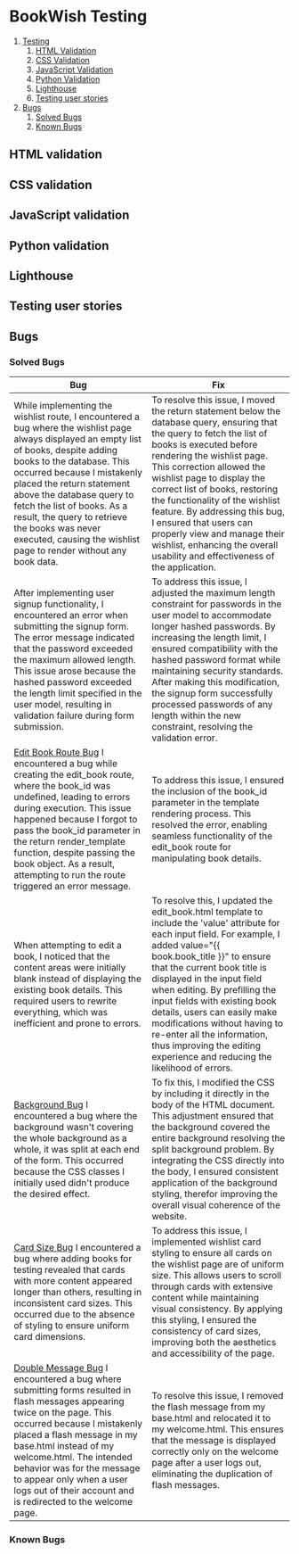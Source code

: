 # BookWish Testing

1. [Testing](#testing)
    1. [HTML Validation](#html-validation) 
    2. [CSS Validation](#css-validation) 
    3. [JavaScript Validation](#javascript-validation) 
    4. [Python Validation](#python-validation)  
    5. [Lighthouse](#lighthouse) 
    6. [Testing user stories](#testing-user-stories) 
2. [Bugs](#bugs) 
    1. [Solved Bugs](#solved-bugs)
    2. [Known Bugs](#known-bugs)

## HTML validation
## CSS validation
## JavaScript validation
## Python validation
## Lighthouse
## Testing user stories
## Bugs
### Solved Bugs
 **Bug** | **Fix** |
| ----------- | ----------- |
| While implementing the wishlist route, I encountered a bug where the wishlist page always displayed an empty list of books, despite adding books to the database. This occurred because I mistakenly placed the return statement above the database query to fetch the list of books. As a result, the query to retrieve the books was never executed, causing the wishlist page to render without any book data.| To resolve this issue, I moved the return statement below the database query, ensuring that the query to fetch the list of books is executed before rendering the wishlist page. This correction allowed the wishlist page to display the correct list of books, restoring the functionality of the wishlist feature. By addressing this bug, I ensured that users can properly view and manage their wishlist, enhancing the overall usability and effectiveness of the application.|
| After implementing user signup functionality, I encountered an error when submitting the signup form. The error message indicated that the password exceeded the maximum allowed length. This issue arose because the hashed password exceeded the length limit specified in the user model, resulting in validation failure during form submission.| To address this issue, I adjusted the maximum length constraint for passwords in the user model to accommodate longer hashed passwords. By increasing the length limit, I ensured compatibility with the hashed password format while maintaining security standards. After making this modification, the signup form successfully processed passwords of any length within the new constraint, resolving the validation error.|
| [Edit Book Route Bug](documentation/testing/bugs/edit_book.png) I encountered a bug while creating the edit_book route, where the book_id was undefined, leading to errors during execution. This issue happened because I forgot to pass the book_id parameter in the return render_template function, despite passing the book object. As a result, attempting to run the route triggered an error message. | To address this issue, I ensured the inclusion of the book_id parameter in the template rendering process. This resolved the error, enabling seamless functionality of the edit_book route for manipulating book details. |
| When attempting to edit a book, I noticed that the content areas were initially blank instead of displaying the existing book details. This required users to rewrite everything, which was inefficient and prone to errors.| To resolve this, I updated the edit_book.html template to include the 'value' attribute for each input field. For example, I added value="{{ book.book_title }}" to ensure that the current book title is displayed in the input field when editing. By prefilling the input fields with existing book details, users can easily make modifications without having to re-enter all the information, thus improving the editing experience and reducing the likelihood of errors.|
| [Background Bug](documentation/testing/bugs/bgbug.png) I encountered a bug where the background wasn't covering the whole background as a whole, it was split at each end of the form. This occurred because the CSS classes I initially used didn't produce the desired effect.| To fix this, I modified the CSS by including it directly in the body of the HTML document. This adjustment ensured that the background covered the entire background resolving the split background problem. By integrating the CSS directly into the body, I ensured consistent application of the background styling, therefor improving the overall visual coherence of the website.|
| [Card Size Bug](documentation/testing/bugs/cardsize.png) I encountered a bug where adding books for testing revealed that cards with more content appeared longer than others, resulting in inconsistent card sizes. This occurred due to the absence of styling to ensure uniform card dimensions. | To address this issue, I implemented wishlist card styling to ensure all cards on the wishlist page are of uniform size. This allows users to scroll through cards with extensive content while maintaining visual consistency. By applying this styling, I ensured the consistency of card sizes, improving both the aesthetics and accessibility of the page. |
| [Double Message Bug](documentation/testing/bugs/double_messages.png)  I encountered a bug where submitting forms resulted in flash messages appearing twice on the page. This occurred because I mistakenly placed a flash message in my base.html instead of my welcome.html. The intended behavior was for the message to appear only when a user logs out of their account and is redirected to the welcome page. | To resolve this issue, I removed the flash message from my base.html and relocated it to my welcome.html. This ensures that the message is displayed correctly only on the welcome page after a user logs out, eliminating the duplication of flash messages. |

### Known Bugs
